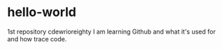 # hello-world
1st repository cdewrioreighty
I am learning Github and what it's used for and how trace code.
